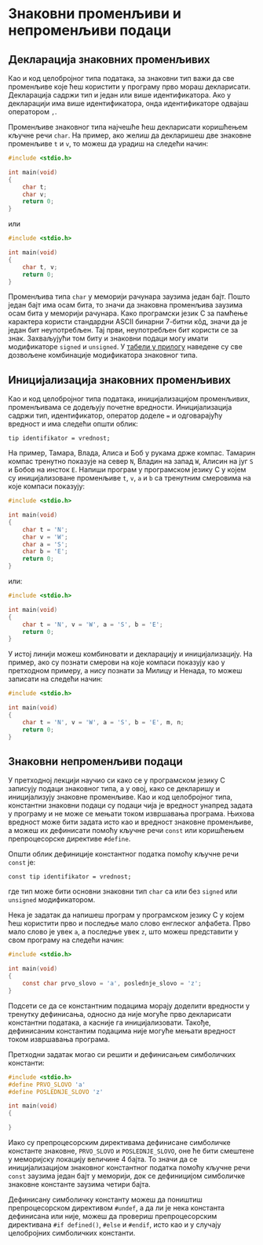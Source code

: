 # Знаковни променљиви и непроменљиви подаци

## Декларација знаковних променљивих

Као и код целобројног типа података, за знаковни тип важи да све променљиве
које ћеш користити у програму прво мораш декларисати. Декларација садржи тип и
један или више идентификатора. Ако у декларацији има више идентификатора,
онда идентификаторе одвајаш оператором `,`.

Променљиве знаковног типа најчешће ћеш декларисати коришћењем кључне речи
`char`. На пример, ако желиш да декларишеш две знаковне променљиве `t` и `v`,
то можеш да урадиш на следећи начин:

```c
#include <stdio.h>

int main(void)
{
    char t;
    char v;
    return 0;
}
```

или

```c
#include <stdio.h>

int main(void)
{
    char t, v;
    return 0;
}
```

Променљива типа `char` у меморији рачунара заузима један бајт. Пошто један бајт
има осам бита, то значи да знаковна променљива заузима осам бита у меморији
рачунара. Како програмски језик C за памћење карактера користи стандардни ASCII
бинарни 7-битни кôд, значи да је један бит неупотребљен. Тај први, неупотребљен
бит користи се за знак. Захваљујући том биту и знаковни подаци могу имати
модификаторе `signed` и `unsigned`. У [табели у прилогу](../prilozi/tipovi_podataka.md)
наведене су све дозвољене комбинације модификатора знаковног типа.

## Иницијализација знаковних променљивих

Као и код целобројног типа података, иницијализацијом променљивих, променљивама
се додељују почетне вредности. Иницијализација садржи тип, идентификатор,
оператор доделе `=` и одговарајућу вредност и има следећи општи облик:

```text
tip identifikator = vrednost;
```

На пример, Тамара, Влада, Алиса и Боб у рукама држе компас. Тамарин компас
тренутно показује на север `N`, Владин на запад `W`, Алисин на југ `S` и Бобов
на инсток `E`. Напиши програм у програмском језику C у којем су иницијализоване
променљиве `t`, `v`, `a` и `b` са тренутним смеровима на које компаси показују:

```c
#include <stdio.h>

int main(void)
{
    char t = 'N';
    char v = 'W';
    char a = 'S';
    char b = 'E';
    return 0;
}
```

или:

```c
#include <stdio.h>

int main(void)
{
    char t = 'N', v = 'W', a = 'S', b = 'E';
    return 0;
}
```

У истој линији можеш комбиновати и декларацију и иницијализацију. На пример,
ако су познати смерови на које компаси показују као у претходном примеру, а
нису познати за Милицу и Ненада, то можеш записати на следећи начин:

```c
#include <stdio.h>

int main(void)
{
    char t = 'N', v = 'W', a = 'S', b = 'E', m, n;
    return 0;
}
```

## Знаковни непроменљиви подаци

У претходној лекцији научио си како се у програмском језику C записују подаци
знаковног типа, а у овој, како се декларишу и иницијализују знаковне
променљиве. Као и код целобројног типа, константни знаковни подаци су подаци
чија је вредност унапред задата у програму и не може се мењати током извршавања
програма. Њихова вредност може бити задата исто као и вредност знаковне
променљиве, а можеш их дефинисати помоћу кључне речи `const` или коришћењем
препроцесорске директиве `#define`.

Општи облик дефиниције константног податка помоћу кључне речи `const` је:

```text
const tip identifikator = vrednost;
```

где тип може бити основни знаковни тип `char` са или без `signed` или
`unsigned` модификатором.

Нека је задатак да напишеш програм у програмском језику C у којем ћеш користити
прво и последње мало слово енглеског алфабета. Прво мало слово је увек `a`, а
последње увек `z`, што можеш представити у свом програму на следећи начин:

```c
#include <stdio.h>

int main(void)
{
    const char prvo_slovo = 'a', poslednje_slovo = 'z';
}
```

Подсети се да се константним подацима морају доделити вредности у тренутку
дефинисања, односно да није могуће прво декларисати константни података, а
касније га иницијализовати. Такође, дефинисаним константим подацима није могуће
мењати вредност током извршавања програма.

Претходни задатак могао си решити и дефинисањем симболичких константи:

```c
#include <stdio.h>
#define PRVO_SLOVO 'a'
#define POSLEDNJE_SLOVO 'z'

int main(void)
{

}
```

Иако су препроцесорским директивама дефинисане симболичке константе знаковне,
`PRVO_SLOVO` и `POSLEDNJE_SLOVO`, оне ће бити смештене у меморијску локацију
величине 4 бајта. То значи да сe иницијализацијом знаковног константног податка
помоћу кључне речи `const` заузима један бајт у меморији, док се дефиницијом
симболичке знаковне константе заузима четири бајта.

Дефинисану симболичку константу можеш да поништиш препроцесорском директивом
`#undef`, а да ли је нека константа дефинисана или није, можеш да провериш
препроцесорским директивана `#if defined()`, `#else` и `#endif`, исто као и у
случају целобројних симболичких константи.
